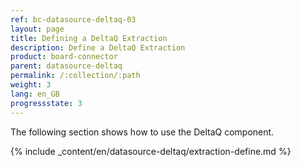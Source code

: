 ```yaml
---
ref: bc-datasource-deltaq-03
layout: page
title: Defining a DeltaQ Extraction
description: Define a DeltaQ Extraction
product: board-connector
parent: datasource-deltaq
permalink: /:collection/:path
weight: 3
lang: en_GB
progressstate: 3
---
```


The following section shows how to use the DeltaQ component.

{% include _content/en/datasource-deltaq/extraction-define.md %}
